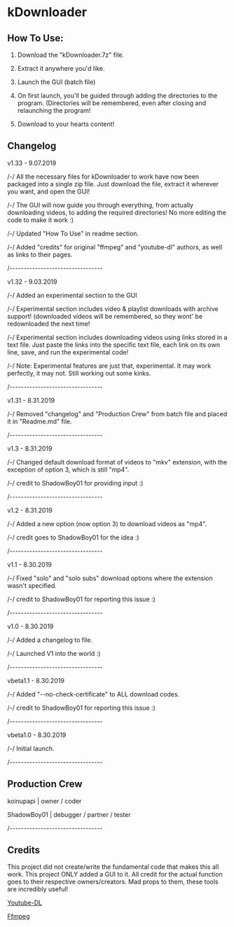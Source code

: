 # kDownloader

## How To Use:

1) Download the "kDownloader.7z" file.

2) Extract it anywhere you'd like.

3) Launch the GUI (batch file)

4) On first launch, you'll be guided through adding the directories to the program. (Directories will be remembered, even after closing and relaunching the program!

5) Download to your hearts content!


## Changelog
v1.33 - 9.07.2019

/-/ All the necessary files for kDownloader to work have now been packaged into a single zip file. Just download the file, extract it wherever you want, and open the GUI!

/-/ The GUI will now guide you through everything, from actually downloading videos, to adding the required directories! No more editing the code to make it work :)

/-/ Updated "How To Use" in readme section.

/-/ Added "credits" for original "ffmpeg" and "youtube-dl" authors, as well as links to their pages.

/---------------------------------

v1.32 - 9.03.2019

/-/ Added an experimental section to the GUI

/-/ Experimental section includes video & playlist downloads with archive support! (downloaded videos will be remembered, so they wont' be redownloaded the next time!

/-/ Experimental section includes downloading videos using links stored in a text file. Just paste the links into the specific text file, each link on its own line, save, and run the experimental code!

/-/ Note: Experimental features are just that, experimental. It may work perfectly, it may not. Still working out some kinks.

/---------------------------------

v1.31 - 8.31.2019

/-/ Removed "changelog" and "Production Crew" from batch file and placed it in "Readme.md" file.

/---------------------------------

v1.3 - 8.31.2019

/-/ Changed default download format of videos to "mkv" extension, with the exception of option 3, which is still "mp4".

/-/ credit to ShadowBoy01 for providing input :)

/---------------------------------

v1.2 - 8.31.2019

/-/ Added a new option (now option 3) to download videos as "mp4".

/-/ credit goes to ShadowBoy01 for the idea :)

/---------------------------------

v1.1 - 8.30.2019

/-/ Fixed "solo" and "solo subs" download options where the extension wasn't specified.

/-/ credit to ShadowBoy01 for reporting this issue :)

/---------------------------------

v1.0 - 8.30.2019

/-/ Added a changelog to file.

/-/ Launched V1 into the world :)

/---------------------------------

vbeta1.1 - 8.30.2019

/-/ Added "--no-check-certificate" to ALL download codes.

/-/ credit to ShadowBoy01 for reporting this issue :)

/---------------------------------

vbeta1.0 - 8.30.2019

/-/ Initial launch.

/---------------------------------

## Production Crew
koinupapi   | owner / coder

ShadowBoy01 | debugger / partner / tester

/---------------------------------

## Credits

This project did not create/write the fundamental code that makes this all work. This project ONLY added a GUI to it. All credit for the actual function goes to their respective owners/creators. Mad props to them, these tools are incredibly useful!

[Youtube-DL](https://github.com/ytdl-org/youtube-dl)

[Ffmpeg](https://ffmpeg.org/)
